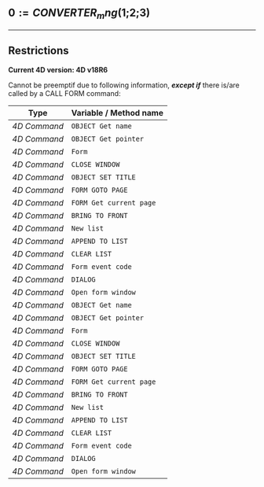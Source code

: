 ﻿## $0:=CONVERTER_mng($1;$2;$3)---## Restrictions**Current 4D version: 4D v18R6**Cannot be preemptif due to following information, ***except if*** there is/are called by a CALL FORM command:|Type|Variable / Method name||------|------||*4D Command*|`OBJECT Get name`||*4D Command*|`OBJECT Get pointer`||*4D Command*|`Form`||*4D Command*|`CLOSE WINDOW`||*4D Command*|`OBJECT SET TITLE`||*4D Command*|`FORM GOTO PAGE`||*4D Command*|`FORM Get current page`||*4D Command*|`BRING TO FRONT`||*4D Command*|`New list`||*4D Command*|`APPEND TO LIST`||*4D Command*|`CLEAR LIST`||*4D Command*|`Form event code`||*4D Command*|`DIALOG`||*4D Command*|`Open form window`||*4D Command*|`OBJECT Get name`||*4D Command*|`OBJECT Get pointer`||*4D Command*|`Form`||*4D Command*|`CLOSE WINDOW`||*4D Command*|`OBJECT SET TITLE`||*4D Command*|`FORM GOTO PAGE`||*4D Command*|`FORM Get current page`||*4D Command*|`BRING TO FRONT`||*4D Command*|`New list`||*4D Command*|`APPEND TO LIST`||*4D Command*|`CLEAR LIST`||*4D Command*|`Form event code`||*4D Command*|`DIALOG`||*4D Command*|`Open form window`|